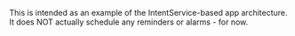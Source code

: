 This is intended as an example of the IntentService-based app architecture. It does NOT actually schedule any reminders or alarms - for now.